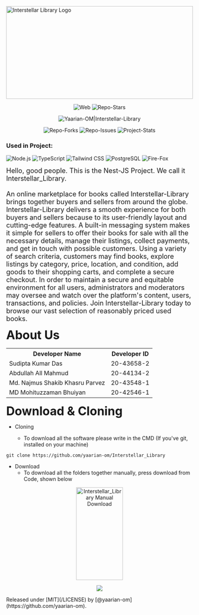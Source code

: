 <link rel="stylesheet" href="https://cdnjs.cloudflare.com/ajax/libs/twitter-bootstrap/4.6.0/css/bootstrap.min.css">


<link rel="stylesheet" href="https://maxcdn.bootstrapcdn.com/bootstrap/4.5.2/css/bootstrap.min.css">

<!-- Logo -->
<img src="[https://raw.githubusercontent.com/yaarian-om/SERVER/a700d4c135a558cce62b85dba7225760c459197d/1010110010/Interstellar-Library/Logo.svg](https://github.com/Alamin031/ADVANCED-PROGRAMMING-IN-WEB-TECHNOLOGY/blob/master/hr-tech-logo/svg/logo-color.svg)" alt="Interstellar Library Logo" width="100%" height="250"/>
<!-- Badges => Clone_Count, Platform=windows, Stars, DataBase  -->
 <p align="center">
    <img src="https://img.shields.io/badge/website-000000?style=for-the-badge&logo=About.&logoColor=white"alt="Web"/>
    <img src="https://img.shields.io/github/stars/yaarian-om/HR_TECH?style=social" alt="Repo-Stars"/>
</p>
<!-- Badges => Yaarian-OM|Repo-Name  -->
 <p align="center">
    <img src="https://img.shields.io/badge/view-Interstellar_Library-blue?style=for-the-badge" alt="Yaarian-OM|Interstellar-Library"/>
 </p>
 <!-- Badges => Forks, Tags, Issues, Language -->
 <p align="center">
    <img src="https://img.shields.io/github/forks/yaarian-om/OPEN-SCHOOL?style=social" alt="Repo-Forks"/>
    <img src="https://img.shields.io/github/issues/yaarian-om/OPEN-SCHOOL" alt="Repo-Issues"/>
    <img src="https://badgen.net/badge/Project-Stats/Under-Construction/green?icon=github" alt="Project-Stats"/>
 </p>
   
<p align="center">
  <h3><b>Used in Project:</b></h3>
    <img src="https://img.shields.io/badge/Node.js-43853D?style=for-the-badge&logo=node.js&logoColor=white" alt="Node.js" class="d-inline-block"/>
    <img src="https://img.shields.io/badge/TypeScript-007ACC?style=for-the-badge&logo=typescript&logoColor=white" alt="TypeScript" class="d-inline-block"/>
    <img src="https://img.shields.io/badge/Tailwind_CSS-38B2AC?style=for-the-badge&logo=tailwind-css&logoColor=white" alt="Tailwind CSS" class="d-inline-block"/>
    <img src="https://img.shields.io/badge/PostgreSQL-316192?style=for-the-badge&logo=postgresql&logoColor=white" alt="PostgreSQL" class="d-inline-block"/>
 <img src="https://img.shields.io/badge/Firefox_Browser-FF7139?style=for-the-badge&logo=Firefox-Browser&logoColor=white" alt="Fire-Fox" class="d-inline-block"/>
 
 </p>
<!-- Short Description -->
<p>
    <font size="+1">
        Hello, good people. This is the Nest-JS Project. We call it Interstellar_Library. 
        <br> <br>
         An online marketplace for books called Interstellar-Library brings together buyers and sellers from around the globe. Interstellar-Library delivers a smooth experience for both buyers and sellers because to its user-friendly layout and cutting-edge features. A built-in messaging system makes it simple for sellers to offer their books for sale with all the necessary details, manage their listings, collect payments, and get in touch with possible customers. Using a variety of search criteria, customers may find books, explore listings by category, price, location, and condition, add goods to their shopping carts, and complete a secure checkout. In order to maintain a secure and equitable environment for all users, administrators and moderators may oversee and watch over the platform's content, users, transactions, and policies. Join Interstellar-Library today to browse our vast selection of reasonably priced used books.
    </font>
</p>

<!-- About Us -->
<p>
    <font size="+3">
        <b>About Us</b> <br/>
    </font>
    <table class="table-sm table-hover cursor-pointer" >
    <tr>
        <th class="text-center">Developer Name</th>
        <th class="text-center">Developer ID</th>
    </tr>
    <tr>
        <td class="text-center">Sudipta Kumar Das</td>
        <td class="text-center">20-43658-2</td>
    </tr>
    <tr>
        <td class="text-center">Abdullah All Mahmud</td>
        <td class="text-center">20-44134-2</td>
    </tr>
    <tr>
        <td class="text-center">Md. Najmus Shakib Khasru Parvez</td>
        <td class="text-center">20-43548-1</td>
    </tr>
    <tr>
        <td class="text-center">MD Mohituzzaman Bhuiyan</td>
        <td class="text-center">20-42546-1</td>
    </tr>
    </table>
</p>



<!-- Download & Cloning TITLE -->
<p>
    <font size="+3">
        <b>Download & Cloning</b> <br/>
    </font>
</p>
<!-- Cloning -->

- Cloning
  
   - To download all the software please write in the CMD (If you've git, installed on your machine)

```dotnetcli
git clone https://github.com/yaarian-om/Interstellar_Library
```
<!-- <p align="center">
    <img src="" alt="Interstellar_Library Clone" width="80%" height="250" alt="Clone Result"/>
</p> -->
<!-- Download -->

- Download
  -  To download all the folders together manually, press download from Code, shown below
<p align="center">
    <img src="https://raw.githubusercontent.com/yaarian-om/SERVER/main/1010110010/Interstellar-Library/Interstellar_Library_Manual_Download.webp" alt="Interstellar_Library Manual Download" width="50%" height="250"/>
</p>


<!-- License Badge -->
<p align="center"><img src="https://img.shields.io/badge/License-Universal(1.0)-cyan"/></p>
<!-- License Released -->
Released under [MIT](/LICENSE) by [@yaarian-om](https://github.com/yaarian-om).

